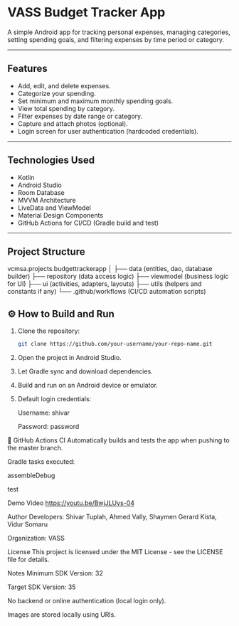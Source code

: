 # VASS Budget Tracker App

A simple Android app for tracking personal expenses, managing categories, setting spending goals, and filtering expenses by time period or category.

---

## Features
- Add, edit, and delete expenses.
- Categorize your spending.
- Set minimum and maximum monthly spending goals.
- View total spending by category.
- Filter expenses by date range or category.
- Capture and attach photos (optional).
- Login screen for user authentication (hardcoded credentials).

---

## Technologies Used
- Kotlin
- Android Studio
- Room Database
- MVVM Architecture
- LiveData and ViewModel
- Material Design Components
- GitHub Actions for CI/CD (Gradle build and test)

---

## Project Structure
vcmsa.projects.budgettrackerapp │ ├── data (entities, dao, database builder) ├── repository (data access logic) ├── viewmodel (business logic for UI) ├── ui (activities, adapters, layouts) ├── utils (helpers and constants if any) └── .github/workflows (CI/CD automation scripts)


## ⚙️ How to Build and Run
1. Clone the repository:
   ```bash
   git clone https://github.com/your-username/your-repo-name.git
2. Open the project in Android Studio.

3. Let Gradle sync and download dependencies.

4. Build and run on an Android device or emulator.

5. Default login credentials:

   Username: shivar

   Password: password

🧪 GitHub Actions CI
Automatically builds and tests the app when pushing to the master branch.

Gradle tasks executed:

assembleDebug

test

Demo Video
https://youtu.be/BwjJLUys-04

Author
Developers: Shivar Tuplah, Ahmed Vally, Shaymen Gerard Kista, Vidur Somaru

Organization: VASS

License
This project is licensed under the MIT License - see the LICENSE file for details.

Notes
Minimum SDK Version: 32

Target SDK Version: 35

No backend or online authentication (local login only).

Images are stored locally using URIs.
